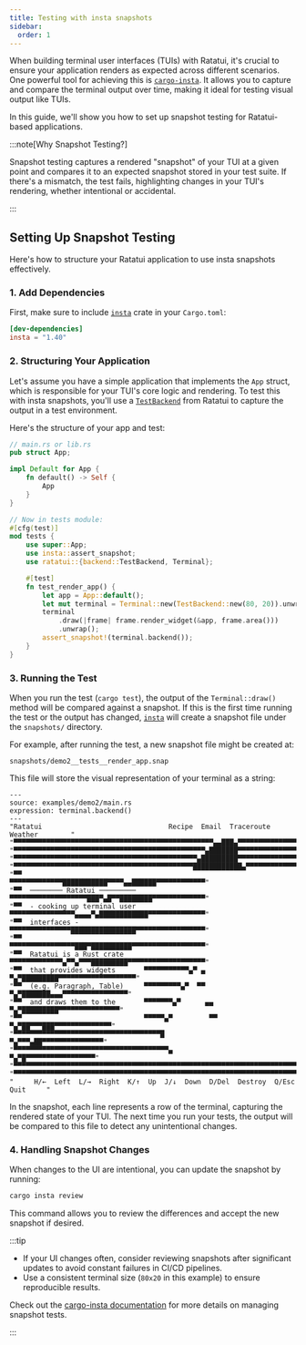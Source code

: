 ```yaml
---
title: Testing with insta snapshots
sidebar:
  order: 1
---
```


When building terminal user interfaces (TUIs) with Ratatui, it's crucial to ensure your application
renders as expected across different scenarios. One powerful tool for achieving this is
[`cargo-insta`]. It allows you to capture and compare the terminal output over time, making it ideal
for testing visual output like TUIs.

In this guide, we'll show you how to set up snapshot testing for Ratatui-based applications.

:::note[Why Snapshot Testing?]

Snapshot testing captures a rendered "snapshot" of your TUI at a given point and compares it to an
expected snapshot stored in your test suite. If there's a mismatch, the test fails, highlighting
changes in your TUI's rendering, whether intentional or accidental.

:::

## Setting Up Snapshot Testing

Here's how to structure your Ratatui application to use insta snapshots effectively.

### 1. Add Dependencies

First, make sure to include [`insta`] crate in your `Cargo.toml`:

```toml
[dev-dependencies]
insta = "1.40"
```

### 2. Structuring Your Application

Let's assume you have a simple application that implements the `App` struct, which is responsible
for your TUI's core logic and rendering. To test this with insta snapshots, you'll use a
[`TestBackend`] from Ratatui to capture the output in a test environment.

Here's the structure of your app and test:

```rust
// main.rs or lib.rs
pub struct App;

impl Default for App {
    fn default() -> Self {
        App
    }
}

// Now in tests module:
#[cfg(test)]
mod tests {
    use super::App;
    use insta::assert_snapshot;
    use ratatui::{backend::TestBackend, Terminal};

    #[test]
    fn test_render_app() {
        let app = App::default();
        let mut terminal = Terminal::new(TestBackend::new(80, 20)).unwrap();
        terminal
            .draw(|frame| frame.render_widget(&app, frame.area()))
            .unwrap();
        assert_snapshot!(terminal.backend());
    }
}
```

### 3. Running the Test

When you run the test (`cargo test`), the output of the `Terminal::draw()` method will be compared
against a snapshot. If this is the first time running the test or the output has changed, [`insta`]
will create a snapshot file under the `snapshots/` directory.

For example, after running the test, a new snapshot file might be created at:

```
snapshots/demo2__tests__render_app.snap
```

This file will store the visual representation of your terminal as a string:

```text
---
source: examples/demo2/main.rs
expression: terminal.backend()
---
"Ratatui                               Recipe  Email  Traceroute  Weather        "
"▀▀▀▀▀▀▀▀▀▀▀▀▀▀▀▀▀▀▀▀▀▀▀▀▀▀▀▀▀▀▀▀▀▀▀▀▀▀▀▀▀▀▀▀▀▀▀▀▀▄▄███▄▀▀▀▀▀▀▀▀▀▀▀▀▀▀▀▀▀▀▀▀▀▀▀▀▀"
"▀▀▀▀▀▀▀▀▀▀▀▀▀▀▀▀▀▀▀▀▀▀▀▀▀▀▀▀▀▀▀▀▀▀▀▀▀▀▀▀▀▀▀▀▀▀▀▄███████▀▀▀▀▀▀▀▀▀▀▀▀▀▀▀▀▀▀▀▀▀▀▀▀▀"
"▀▀▀▀▀▀▀▀▀▀▀▀▀▀▀▀▀▀▀▀▀▀▀▀▀▀▀▀▀▀▀▀▀▀▀▀▀▀▀▀▀▀▀▀▀▄█████████▀▀▀▀▀▀▀▀▀▀▀▀▀▀▀▀▀▀▀▀▀▀▀▀▀"
"▀▀▀▀▀▀▀▀▀▀▀▀▀▀▀▀▀▀▀▀▀▀▀▀▀▀▀▀▀▀▀▀▀▀▀▀▀▀▀▀▀▀▀▀████████████▄▀▀▀▀▀▀▀▀▀▀▀▀▀▀▀▀▀▀▀▀▀▀▀"
"▀▀                              ▀▀▀▀▀▀▀▀▀▀▀▀▀███████████▀▀▀▀▄▄██████▀▀▀▀▀▀▀▀▀▀▀▀"
"▀▀  ──────── Ratatui ─────────  ▀▀▀▀▀▀▀▀▀▀▀▀▀▀▀▀▀▀▀███▀▄█▀▀████████▀▀▀▀▀▀▀▀▀▀▀▀▀"
"▀▀  - cooking up terminal user  ▀▀▀▀▀▀▀▀▀▀▀▀▀▀▀▀▄▄▄▄▀▄████████████▀▀▀▀▀▀▀▀▀▀▀▀▀▀"
"▀▀  interfaces -                ▀▀▀▀▀▀▀▀▀▀▀▀▀▀▀████████████████▀▀▀▀▀▀▀▀▀▀▀▀▀▀▀▀▀"
"▀▀                              ▀▀▀▀▀▀▀▀▀▀▀▀▀▀▀▀███▀██████████▀▀▀▀▀▀▀▀▀▀▀▀▀▀▀▀▀▀"
"▀▀  Ratatui is a Rust crate     ▀▀▀▀▀▀▀▀▀▀▀▀▀▄▀▀▄▀▀▀█████████▀▀▀▀▀▀▀▀▀▀▀▀▀▀▀▀▀▀▀"
"▀▀  that provides widgets       ▀▀▀▀▀▀▀▀▀▀▀▄▀ ▄  ▀▄▀█████████▀▀▀▀▀▀▀▀▀▀▀▀▀▀▀▀▀▀▀"
"▀▀  (e.g. Paragraph, Table)     ▀▀▀▀▀▀▀▀▀▄▀  ▀▀    ▀▄▀███████▄▄▄▀▀▀▀▀▀▀▀▀▀▀▀▀▀▀▀"
"▀▀  and draws them to the       ▀▀▀▀▀▀▀▄▀      ▄▄    ▀▄▀█████████▀▀▀▀▀▀▀▀▀▀▀▀▀▀▀"
"▀▀                              ▀▀▀▀▀▄▀         ▀▀     ▀▄▀██▀▀▀███▀▀▀▀▀▀▀▀▀▀▀▀▀▀"
"▀▀▀▀▀▀▀▀▀▀▀▀▀▀▀▀▀▀▀▀▀▀▀▀▀▀▀▀▀▀▀▀▀▀▀▀█                    ▀▄▀▀▀▄██▀▀▀▀▀▀▀▀▀▀▀▀▀▀▀"
"▀▀▀▀▀▀▀▀▀▀▀▀▀▀▀▀▀▀▀▀▀▀▀▀▀▀▀▀▀▀▀▀▀▀▀▀▀▀▄                    ▀▄▀█▀▀▀▀▀▀▀▀▀▀▀▀▀▀▀▀▀"
"▀▀▀▀▀▀▀▀▀▀▀▀▀▀▀▀▀▀▀▀▀▀▀▀▀▀▀▀▀▀▀▀▀▀▀▀▀▀▀▀▀▀▀▀▀▀▀▀▀▀▀▀▀▀▀▀▀▀▀▀▀▀▀▀▀▀▀▀▀▀▀▀▀▀▀▀▀▀▀▀"
"▀▀▀▀▀▀▀▀▀▀▀▀▀▀▀▀▀▀▀▀▀▀▀▀▀▀▀▀▀▀▀▀▀▀▀▀▀▀▀▀▀▀▀▀▀▀▀▀▀▀▀▀▀▀▀▀▀▀▀▀▀▀▀▀▀▀▀▀▀▀▀▀▀▀▀▀▀▀▀▀"
"     H/←  Left  L/→  Right  K/↑  Up  J/↓  Down  D/Del  Destroy  Q/Esc  Quit     "
```

In the snapshot, each line represents a row of the terminal, capturing the rendered state of your
TUI. The next time you run your tests, the output will be compared to this file to detect any
unintentional changes.

### 4. Handling Snapshot Changes

When changes to the UI are intentional, you can update the snapshot by running:

```bash
cargo insta review
```

This command allows you to review the differences and accept the new snapshot if desired.

:::tip

- If your UI changes often, consider reviewing snapshots after significant updates to avoid constant
  failures in CI/CD pipelines.
- Use a consistent terminal size (`80x20` in this example) to ensure reproducible results.

Check out the [cargo-insta documentation] for more details on managing snapshot tests.

:::

[`TestBackend`]: https://docs.rs/ratatui/latest/ratatui/backend/struct.TestBackend.html
[`insta`]: https://crates.io/crates/insta
[`cargo-insta`]: https://github.com/mitsuhiko/insta
[cargo-insta documentation]: https://insta.rs/docs/

